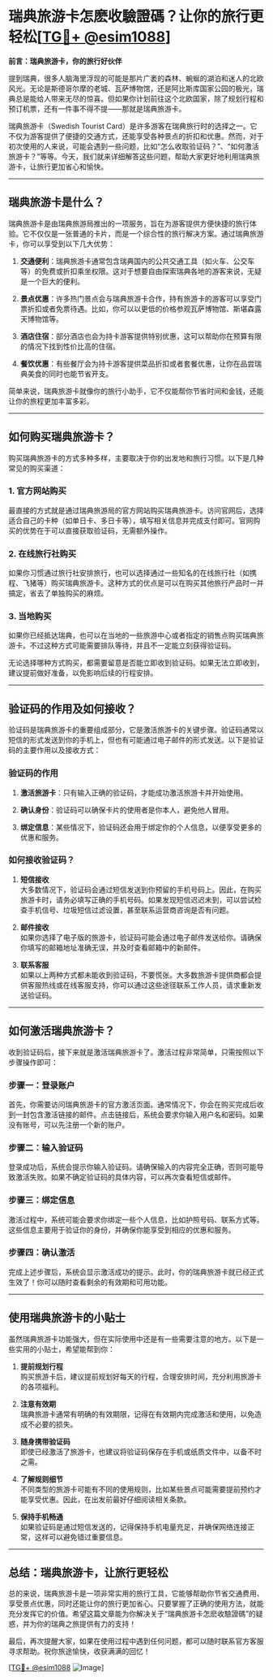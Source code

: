 # 瑞典旅游卡怎麽收驗證碼？让你的旅行更轻松[[TG💪+ @esim1088](https://t.me/s/esim1088)]

**前言：瑞典旅游卡，你的旅行好伙伴**

提到瑞典，很多人脑海里浮现的可能是那片广袤的森林、蜿蜒的湖泊和迷人的北欧风光。无论是斯德哥尔摩的老城、瓦萨博物馆，还是阿比斯库国家公园的极光，瑞典总是能给人带来无尽的惊喜。但如果你计划前往这个北欧国家，除了规划行程和预订机票，还有一件事不得不提——那就是瑞典旅游卡。

瑞典旅游卡（Swedish Tourist Card）是许多游客在瑞典旅行时的选择之一。它不仅为游客提供了便捷的交通方式，还能享受各种景点的折扣和优惠。然而，对于初次使用的人来说，可能会遇到一些问题，比如“怎么收取验证码？”、“如何激活旅游卡？”等等。今天，我们就来详细解答这些问题，帮助大家更好地利用瑞典旅游卡，让旅行更加省心和愉快。

---

## 瑞典旅游卡是什么？

瑞典旅游卡是由瑞典旅游局推出的一项服务，旨在为游客提供方便快捷的旅行体验。它不仅仅是一张普通的卡片，而是一个综合性的旅行解决方案。通过瑞典旅游卡，你可以享受到以下几大优势：

1. **交通便利**：瑞典旅游卡通常包含瑞典国内的公共交通工具（如火车、公交车等）的免费或折扣乘坐权限。这对于想要自由探索瑞典各地的游客来说，无疑是一个巨大的便利。
   
2. **景点优惠**：许多热门景点会与瑞典旅游卡合作，持有旅游卡的游客可以享受门票折扣或者免票待遇。比如，你可以以更低的价格参观瓦萨博物馆、斯堪森露天博物馆等。

3. **酒店住宿**：部分酒店也会为持卡游客提供特别优惠，这可以帮助你在预算有限的情况下找到性价比高的住宿。

4. **餐饮优惠**：有些餐厅会为持卡游客提供菜品折扣或者套餐优惠，让你在品尝瑞典美食的同时也能节省开支。

简单来说，瑞典旅游卡就像你的旅行小助手，它不仅能帮你节省时间和金钱，还能让你的旅程更加丰富多彩。

---

## 如何购买瑞典旅游卡？

购买瑞典旅游卡的方式多种多样，主要取决于你的出发地和旅行习惯。以下是几种常见的购买渠道：

### 1. 官方网站购买

最直接的方式就是通过瑞典旅游局的官方网站购买瑞典旅游卡。访问官网后，选择适合自己的卡种（如单日卡、多日卡等），填写相关信息并完成支付即可。官网购买的优势在于可以直接获取验证码，无需额外操作。

### 2. 在线旅行社购买

如果你习惯通过旅行社安排旅行，也可以选择通过一些知名的在线旅行社（如携程、飞猪等）购买瑞典旅游卡。这种方式的优点是可以在购买其他旅行产品时一并搞定，省去了单独购买的麻烦。

### 3. 当地购买

如果你已经抵达瑞典，也可以在当地的一些旅游中心或者指定的销售点购买瑞典旅游卡。不过这种方式可能需要排队等待，并且不一定能立刻获得验证码。

无论选择哪种方式购买，都需要留意是否能立即收到验证码。如果无法立即收到，建议提前做好准备，以免影响后续的行程安排。

---

## 验证码的作用及如何接收？

验证码是瑞典旅游卡的重要组成部分，它是激活旅游卡的关键步骤。验证码通常以短信的形式发送到你的手机上，但也有可能通过电子邮件的形式发送。以下是验证码的主要作用以及接收方式：

### 验证码的作用

1. **激活旅游卡**：只有输入正确的验证码，才能成功激活旅游卡并开始使用。
   
2. **确认身份**：验证码可以确保卡片的使用者是你本人，避免他人冒用。

3. **绑定信息**：某些情况下，验证码还会用于绑定你的个人信息，以便享受更多的优惠和服务。

### 如何接收验证码？

1. **短信接收**  
   大多数情况下，验证码会通过短信发送到你预留的手机号码上。因此，在购买旅游卡时，请务必填写正确的手机号码。如果发现短信迟迟未到，可以尝试检查手机信号、垃圾短信过滤设置，甚至联系运营商咨询是否有问题。

2. **邮件接收**  
   如果你选择了电子版的旅游卡，验证码可能会通过电子邮件发送给你。请确保你填写的邮箱地址准确无误，并及时查看邮箱中的新邮件。

3. **联系客服**  
   如果以上两种方式都未能收到验证码，不要慌张。大多数旅游卡提供商都会提供客服热线或在线客服支持，你可以通过这些途径联系工作人员，请求重新发送验证码。

---

## 如何激活瑞典旅游卡？

收到验证码后，接下来就是激活瑞典旅游卡了。激活过程非常简单，只需按照以下步骤操作即可：

### 步骤一：登录账户

首先，你需要访问瑞典旅游卡的官方激活页面。通常情况下，你会在购买完成后收到一封包含激活链接的邮件。点击链接后，系统会要求你输入用户名和密码。如果没有账号，可以先注册一个新的账户。

### 步骤二：输入验证码

登录成功后，系统会提示你输入验证码。请确保输入的内容完全正确，否则可能导致激活失败。如果不确定验证码的具体内容，可以再次查看短信或邮件。

### 步骤三：绑定信息

激活过程中，系统可能会要求你绑定一些个人信息，比如护照号码、联系方式等。这些信息主要用于验证你的身份，并确保你能享受到相应的优惠和服务。

### 步骤四：确认激活

完成上述步骤后，系统会显示激活成功的提示。此时，你的瑞典旅游卡就已经正式生效了！你可以随时查看剩余的有效期和可用功能。

---

## 使用瑞典旅游卡的小贴士

虽然瑞典旅游卡功能强大，但在实际使用中还是有一些需要注意的地方。以下是一些实用的小贴士，希望能帮到你：

1. **提前规划行程**  
   购买旅游卡后，建议提前规划好每天的行程，合理安排时间，充分利用旅游卡的各项福利。

2. **注意有效期**  
   瑞典旅游卡通常有明确的有效期限，记得在有效期内完成激活和使用，以免造成不必要的损失。

3. **随身携带验证码**  
   即使已经激活了旅游卡，也建议将验证码保存在手机或纸质文件中，以备不时之需。

4. **了解规则细节**  
   不同类型的旅游卡可能有不同的使用规则，比如某些景点可能需要提前预约才能享受优惠。因此，在出发前最好仔细阅读相关条款。

5. **保持手机畅通**  
   如果验证码是通过短信发送的，记得保持手机电量充足，并确保网络连接正常，这样可以避免错过重要信息。

---

## 总结：瑞典旅游卡，让旅行更轻松

总的来说，瑞典旅游卡是一项非常实用的旅行工具，它能够帮助你节省交通费用、享受景点优惠，同时还能让你的旅行更加省心。只要掌握了正确的使用方法，就能充分发挥它的价值。希望这篇文章能为你解决关于“瑞典旅游卡怎麽收驗證碼”的疑惑，并为你的瑞典之旅提供有力的支持！

最后，再次提醒大家，如果在使用过程中遇到任何问题，都可以随时联系官方客服寻求帮助。祝你旅途愉快，收获满满的回忆！

[[TG💪+ @esim1088](https://t.me/s/esim1088) ![Image](https://i.postimg.cc/4NQfJmqS/Snipaste-2025-05-13-00-14-12.png)]